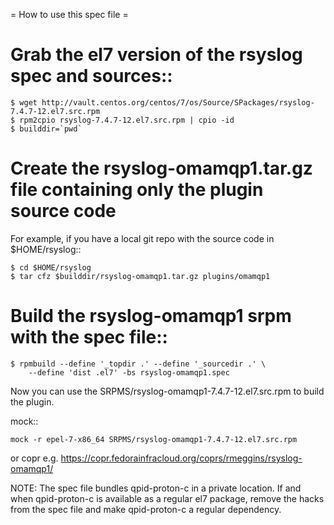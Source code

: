 = How to use this spec file =

# Grab the el7 version of the rsyslog spec and sources::

    $ wget http://vault.centos.org/centos/7/os/Source/SPackages/rsyslog-7.4.7-12.el7.src.rpm
    $ rpm2cpio rsyslog-7.4.7-12.el7.src.rpm | cpio -id
    $ builddir=`pwd`

# Create the rsyslog-omamqp1.tar.gz file containing only the plugin source code

For example, if you have a local git repo with the source code in
$HOME/rsyslog::

    $ cd $HOME/rsyslog
    $ tar cfz $builddir/rsyslog-omamqp1.tar.gz plugins/omamqp1

# Build the rsyslog-omamqp1 srpm with the spec file::

    $ rpmbuild --define '_topdir .' --define '_sourcedir .' \
        --define 'dist .el7' -bs rsyslog-omamqp1.spec

Now you can use the SRPMS/rsyslog-omamqp1-7.4.7-12.el7.src.rpm to build the plugin.

mock::

    mock -r epel-7-x86_64 SRPMS/rsyslog-omamqp1-7.4.7-12.el7.src.rpm

or copr e.g. https://copr.fedorainfracloud.org/coprs/rmeggins/rsyslog-omamqp1/

NOTE: The spec file bundles qpid-proton-c in a private location.  If and when
qpid-proton-c is available as a regular el7 package, remove the hacks from the
spec file and make qpid-proton-c a regular dependency.
